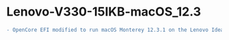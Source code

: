 # Lenovo-V330-15IKB-macOS_12.3
```diff
- OpenCore EFI modified to run macOS Monterey 12.3.1 on the Lenovo Ideapad V330-15IKB notebook.
```

